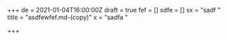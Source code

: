 +++
de = 2021-01-04T16:00:00Z
draft = true
fef = []
sdfe = []
sx = "sadf "
title = "asdfewfef.md-(copy)"
x = "sadfa "

+++
